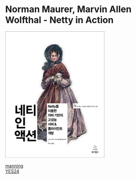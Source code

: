 # Norman Maurer, Marvin Allen Wolfthal - Netty in Action

![error](./images/netty-in-action.jpg)  

[manning](https://www.manning.com/books/netty-in-action)  
[YES24](http://www.yes24.com/Product/Goods/27893482)
